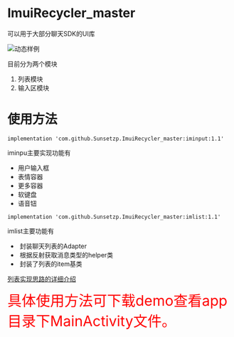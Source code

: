 # ImuiRecycler_master
可以用于大部分聊天SDK的UI库<br />

![动态样例](http://chuantu.biz/t6/297/1524885032x-1404758335.gif)<br />

目前分为两个模块
1. 列表模块
2. 输入区模块

# 使用方法

```
implementation 'com.github.Sunsetzp.ImuiRecycler_master:iminput:1.1'
```
iminpu主要实现功能有
*  用户输入框
*  表情容器
*  更多容器
*  软键盘
*  语音钮


```
implementation 'com.github.Sunsetzp.ImuiRecycler_master:imlist:1.1'
```
imlist主要功能有

*  封装聊天列表的Adapter
*  根据反射获取消息类型的helper类
*  封装了列表的item基类

[列表实现思路的详细介绍](https://blog.csdn.net/sinat_32089827/article/details/79653667)

<font color='red' size='6'>具体使用方法可下载demo查看app目录下MainActivity文件。</font>

